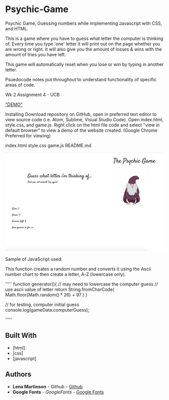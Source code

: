 # Psychic-Game
Psychic Game, 
Guessing numbers while implementing Javascript with CSS, and HTML.

This is a game where you have to guess what letter the computer is thinking of. Every time you type 'one' letter it will print out on the page whether you are wrong or right. It will also give you the amount of losses & wins with the amount of tries you have left. 

This game will automatically reset when you lose or win by typing in another letter.

Psuedocode notes put throughout to understand functionality of specific areas of code.

Wk 2 Assignment 4 - UCB

<a href="https://blonded.github.io/Psychic-Game/" alt="DEMO"> "DEMO" </a>

Installing
Download repository on GitHub, open in preferred text editor to view source code (i.e. Atom, Sublime, Visual Studio Code). Open index.html, style.css, and game.js. Right click on the html file code and select "view in default browser" to view a demo of the website created. (Google Chrome Preferred for viewing)

index.html
style.css
game.js
README.md


<img src="Assets/Images/PsychicGame.jpg" alt="Demo-photo">

Sample of JavaScript used:

This function creates a random number and converts it using the Ascii number chart to then create a letter, A-Z (lowercase only).

'''''
function generator(){
    // may need to lowercase the computer guess
    // use ascii value of letter
    return String.fromCharCode(
        Math.floor(Math.random() * 26) + 97
      )
}

// for testing, computer initial guess
console.log(gameData.computerGuess);


'''''

## Built With

* [html]
* [css]
* [javascript]

## Authors

* **Lena Martinson** - *Github* - [Github](https://github.com/Blonded)
* **Google Fonts** - *GoogleFonts* - [Google Fonts](https://fonts.google.com/)
